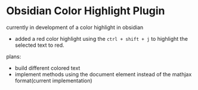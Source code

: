 # Obsidian Color Highlight Plugin

currently in development of a color highlight in obsidian

- added a red color highlight using the `ctrl + shift + j` to highlight the selected text to red.

plans:
- build different colored text 
- implement methods using the document element instead of the mathjax format(current implementation) 